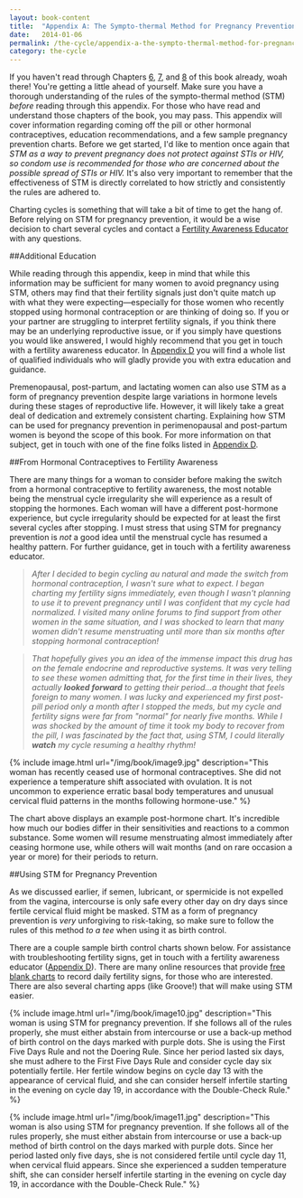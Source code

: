 ```yaml
---
layout: book-content
title:  "Appendix A: The Sympto-thermal Method for Pregnancy Prevention"
date:   2014-01-06
permalink: /the-cycle/appendix-a-the-sympto-thermal-method-for-pregnancy-prevention
category: the-cycle
---
```


If you haven't read through Chapters <a class="text-link" href="/the-cycle/chapter-6-hormone-changes-and-fertility-signals">6</a>, <a class="text-link" href="/the-cycle/chapter-7-the-rules-of-the-sympto-thermal-method">7</a>, and <a class="text-link" href="/the-cycle/chapter-8-checking-fertility-signs-how-to">8</a> of this book already, woah there! You're getting a little ahead of yourself. Make sure you have a thorough understanding of the rules of the sympto-thermal method (STM) _before_ reading through this appendix. For those who have read and understand those chapters of the book, you may pass. This appendix will cover information regarding coming off the pill or other hormonal contraceptives, education recommendations, and a few sample pregnancy prevention charts. Before we get started, I'd like to mention once again that _STM as a way to prevent pregnancy does not protect against STIs or HIV, so condom use is recommended for those who are concerned about the possible spread of STIs or HIV._ It's also very important to remember that the effectiveness of STM is directly correlated to how strictly and consistently the rules are adhered to.

Charting cycles is something that will take a bit of time to get the hang of. Before relying on STM for pregnancy prevention, it would be a wise decision to chart several cycles and contact a <a class="text-link" href="/the-cycle/appendix-d-fertility-awareness-and-menstrual-health-resources">Fertility Awareness Educator</a> with any questions.


##Additional Education


While reading through this appendix, keep in mind that while this information may be sufficient for many women to avoid pregnancy using STM, others may find that their fertility signals just don't quite match up with what they were expecting&mdash;especially for those women who recently stopped using hormonal contraception or are thinking of doing so. If you or your partner are struggling to interpret fertility signals, if you think there may be an underlying reproductive issue, or if you simply have questions you would like answered, I would highly recommend that you get in touch with a fertility awareness educator. In <a class="text-link" href="/the-cycle/appendix-d-fertility-awareness-and-menstrual-health-resources">Appendix D</a> you will find a whole list of qualified individuals who will gladly provide you with extra education and guidance. 

Premenopausal, post-partum, and lactating women can also use STM as a form of pregnancy prevention despite large variations in hormone levels during these stages of reproductive life. However, it will likely take a great deal of dedication and extremely consistent charting. Explaining how STM can be used for pregnancy prevention in perimenopausal and post-partum women is beyond the scope of this book. For more information on that subject, get in touch with one of the fine folks listed in <a class="text-link" href="/the-cycle/appendix-d-fertility-awareness-and-menstrual-health-resources">Appendix D</a>.


##From Hormonal Contraceptives to Fertility Awareness


There are many things for a woman to consider before making the switch from a hormonal contraceptive to fertility awareness, the most notable being the menstrual cycle irregularity she will experience as a result of stopping the hormones. Each woman will have a different post-hormone experience, but cycle irregularity should be expected for at least the first several cycles after stopping. I must stress that using STM for pregnancy prevention is _not_ a good idea until the menstrual cycle has resumed a healthy pattern. For further guidance, get in touch with a fertility awareness educator.

>_After I decided to begin cycling au natural and made the switch from hormonal contraception, I wasn't sure what to expect. I began charting my fertility signs immediately, even though I wasn't planning to use it to prevent pregnancy until I was confident that my cycle had normalized. I visited many online forums to find support from other women in the same situation, and I was shocked to learn that many women didn't resume menstruating until more than six months after stopping hormonal contraception!_

>_That hopefully gives you an idea of the immense impact this drug has on the female endocrine and reproductive systems. It was very telling to see these women admitting that, for the first time in their lives, they actually **looked forward** to getting their period...a thought that feels foreign to many women. I was lucky and experienced my first post-pill period only a month after I stopped the meds, but my cycle and fertility signs were far from "normal" for nearly five months. While I was shocked by the amount of time it took my body to recover from the pill, I was fascinated by the fact that, using STM, I could literally **watch** my cycle resuming a healthy rhythm!_


{% include image.html url="/img/book/image9.jpg" description="This woman has recently ceased use of hormonal contraceptives. She did not experience a temperature shift associated with ovulation. It is not uncommon to experience erratic basal body temperatures and unusual cervical fluid patterns in the months following hormone-use." %}


The chart above displays an example post-hormone chart. It's incredible how much our bodies differ in their sensitivities and reactions to a common substance. Some women will resume menstruating almost immediately after ceasing hormone use, while others will wait months (and on rare occasion a year or more) for their periods to return. 


##Using STM for Pregnancy Prevention
 

As we discussed earlier, if semen, lubricant, or spermicide is not expelled from the vagina, intercourse is only safe every other day on dry days since fertile cervical fluid might be masked. STM as a form of pregnancy prevention is _very_ unforgiving to risk-taking, so make sure to follow the rules of this method _to a tee_ when using it as birth control. 

There are a couple sample birth control charts shown below. For assistance with troubleshooting fertility signs, get in touch with a fertility awareness educator (<a class="text-link" href="/the-cycle/appendix-d-fertility-awareness-and-menstrual-health-resources">Appendix D</a>). There are many online resources that provide <a class="text-link" target="_blank" href="http://holistichormonalhealth.com/charts/">free blank charts</a> to record daily fertility signs, for those who are interested. There are also several charting apps (like Groove!) that will make using STM easier.


{% include image.html url="/img/book/image10.jpg" description="This woman is using STM for pregnancy prevention. If she follows all of the rules properly, she must either abstain from intercourse or use a back-up method of birth control on the days marked with purple dots. She is using the First Five Days Rule and not the Doering Rule. Since her period lasted six days, she must adhere to the First Five Days Rule and consider cycle day six potentially fertile. Her fertile window begins on cycle day 13 with the appearance of cervical fluid, and she can consider herself infertile starting in the evening on cycle day 19, in accordance with the Double-Check Rule." %}


{% include image.html url="/img/book/image11.jpg" description="This woman is also using STM for pregnancy prevention. If she follows all of the rules properly, she must either abstain from intercourse or use a back-up method of birth control on the days marked with purple dots. Since her period lasted only five days, she is not considered fertile until cycle day 11, when cervical fluid appears. Since she experienced a sudden temperature shift, she can consider herself infertile starting in the evening on cycle day 19, in accordance with the Double-Check Rule." %}
